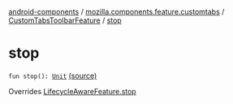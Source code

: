 [android-components](../../index.md) / [mozilla.components.feature.customtabs](../index.md) / [CustomTabsToolbarFeature](index.md) / [stop](./stop.md)

# stop

`fun stop(): `[`Unit`](https://kotlinlang.org/api/latest/jvm/stdlib/kotlin/-unit/index.html) [(source)](https://github.com/mozilla-mobile/android-components/blob/master/components/feature/customtabs/src/main/java/mozilla/components/feature/customtabs/CustomTabsToolbarFeature.kt#L238)

Overrides [LifecycleAwareFeature.stop](../../mozilla.components.support.base.feature/-lifecycle-aware-feature/stop.md)

